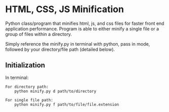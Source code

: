 HTML, CSS, JS Minification
==============

Python class/program that minifies html, js, and css files for faster front end application performance. Program is able to either minify a single file or a group of files within a directory.

Simply reference the minify.py in terminal with python, pass in mode, followed by your directory/file path (detailed below).

Initialization
--------------

In terminal:

	For directory path:
  		python minify.py d path/to/directory

  	For single file path:
  		python minify.py f path/to/file/file.extension 